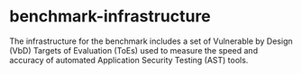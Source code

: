 # benchmark-infrastructure
The infrastructure for the benchmark includes a set of Vulnerable by Design (VbD) Targets of Evaluation (ToEs) used to measure the speed and accuracy of automated Application Security Testing (AST) tools.
